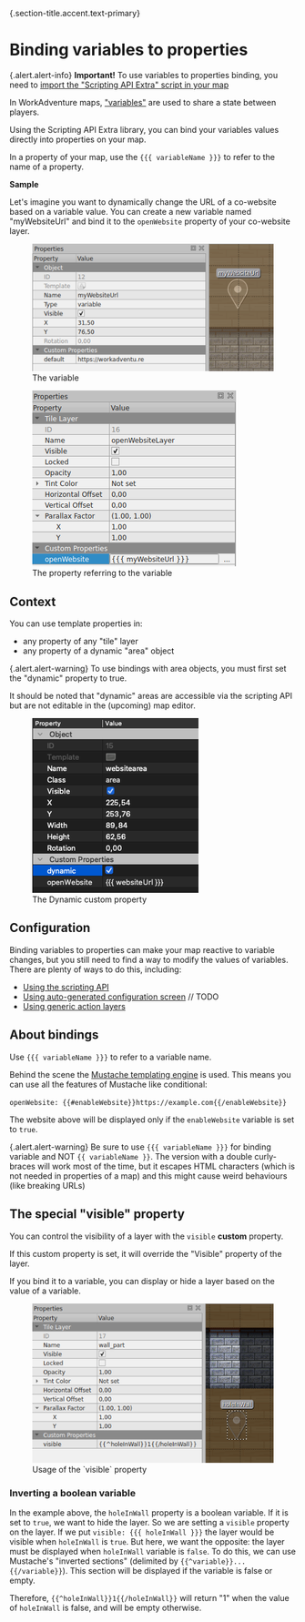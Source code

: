 {.section-title.accent.text-primary}
# Binding variables to properties

{.alert.alert-info}
**Important!** To use variables to properties binding, you need to [import the "Scripting API Extra" script in your map](about.md#importing-the-extended-features)

In WorkAdventure maps, ["variables"](https://workadventu.re/map-building/api-state.md) are used to share a state between 
players.

Using the Scripting API Extra library, you can bind your variables values directly into properties on your map.

In a property of your map, use the `{{{ variableName }}}` to refer to the name of a property.

**Sample**

Let's imagine you want to dynamically change the URL of a co-website based on a variable value.
You can create a new variable named "myWebsiteUrl" and bind it to the `openWebsite` property of your co-website layer.

<figure class="figure">
    <img class="figure-img img-fluid rounded" src="images/variable.png" alt="" />
    <figcaption class="figure-caption">The variable</figcaption>
</figure>

<figure class="figure">
    <img class="figure-img img-fluid rounded" src="images/templated_property.png" alt="" />
    <figcaption class="figure-caption">The property referring to the variable</figcaption>
</figure>

## Context

You can use template properties in:

- any property of any "tile" layer
- any property of a dynamic "area" object

{.alert.alert-warning}
To use bindings with area objects, you must first set the "dynamic" property to true.

It should be noted that "dynamic" areas are accessible via the scripting API but are not editable in the (upcoming) map editor.
<figure class="figure">
    <img class="figure-img img-fluid rounded" src="images/areaBindings.png" alt="" />
    <figcaption class="figure-caption">The Dynamic custom property</figcaption>
</figure>

## Configuration

Binding variables to properties can make your map reactive to variable changes, but you still need to find a way
to modify the values of variables. There are plenty of ways to do this, including:

- [Using the scripting API](https://workadventu.re/map-building/api-state.md)
- [Using auto-generated configuration screen]() // TODO
- [Using generic action layers](generic-action-layers.md)

## About bindings

Use `{{{ variableName }}}` to refer to a variable name.

Behind the scene the [Mustache templating engine](https://en.wikipedia.org/wiki/Mustache_(template_system)) is used.
This means you can use all the features of Mustache like conditional:

`openWebsite: {{#enableWebsite}}https://example.com{{/enableWebsite}}`

The website above will be displayed only if the `enableWebsite` variable is set to `true`.



{.alert.alert-warning}
Be sure to use `{{{ variableName }}}` for binding variable and NOT `{{ variableName }}`. The version with a double 
curly-braces will work most of the time, but it escapes HTML characters (which is not needed in properties of a map)
and this might cause weird behaviours (like breaking URLs)


## The special "visible" property

You can control the visibility of a layer with the `visible` **custom** property.

If this custom property is set, it will override the "Visible" property of the layer.

If you bind it to a variable, you can display or hide a layer based on the value of a variable.

<figure class="figure">
    <img class="figure-img img-fluid rounded" src="images/visible_property.png" alt="" />
    <figcaption class="figure-caption">Usage of the `visible` property</figcaption>
</figure>

### Inverting a boolean variable

In the example above, the `holeInWall` property is a boolean variable. If it is set to `true`, we want to hide the
layer. So we are setting a `visible` property on the layer. If we put `visible: {{{ holeInWall }}}` the layer
would be visible when `holeInWall` is `true`. But here, we want the opposite: the layer must be displayed when 
`holeInWall` variable is `false`. To do this, we can use Mustache's "inverted sections" (delimited by `{{^variable}}...{{/variable}}`).
This section will be displayed if the variable is false or empty.

Therefore, `{{^holeInWall}}1{{/holeInWall}}` will return "1" when the value of `holeInWall` is false, and will be empty otherwise.
